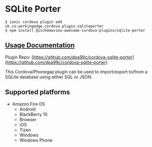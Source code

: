 # SQLite Porter

```text
$ ionic cordova plugin add uk.co.workingedge.cordova.plugin.sqliteporter
$ npm install @ischemaview-awesome-cordova-plugins/sqlite-porter
```

## [Usage Documentation](https://danielsogl.gitbook.io/awesome-cordova-plugins/plugins/sqlite-porter/)

Plugin Repo: [https://github.com/dpa99c/cordova-sqlite-porter](https://github.com/dpa99c/cordova-sqlite-porter)

This Cordova/Phonegap plugin can be used to import/export to/from a SQLite database using either SQL or JSON.

## Supported platforms

* Amazon Fire OS
  * Android
  * BlackBerry 10
  * Browser
  * iOS
  * Tizen
  * Windows
  * Windows Phone


